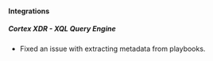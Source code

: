 
#### Integrations

##### Cortex XDR - XQL Query Engine

- Fixed an issue with extracting metadata from playbooks.
